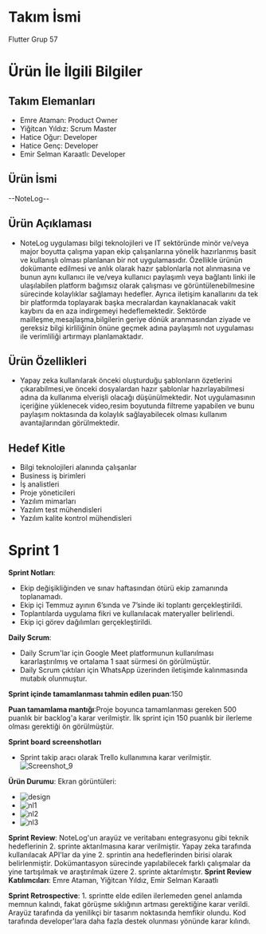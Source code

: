 # **Takım İsmi**

Flutter Grup 57

# Ürün İle İlgili Bilgiler

## Takım Elemanları

- Emre Ataman: Product Owner
- Yiğitcan Yıldız: Scrum Master
- Hatice Oğur: Developer
- Hatice Genç: Developer
- Emir Selman Karaatlı: Developer

## Ürün İsmi

--NoteLog--

## Ürün Açıklaması

- NoteLog uygulaması bilgi teknolojileri ve IT  sektöründe minör ve/veya major boyutta çalışma yapan ekip çalışanlarına yönelik hazırlanmış basit ve kullanışlı olması planlanan bir not uygulamasıdır. Özellikle ürünün dokümante edilmesi ve anlık olarak hazır şablonlarla not alınmasına ve bunun  aynı kullanıcı ile ve/veya kullanıcı paylaşımlı veya bağlantı linki ile ulaşılabilen platform bağımsız olarak çalışması ve görüntülenebilmesine sürecinde kolaylıklar sağlamayı hedefler. Ayrıca iletişim kanallarını da tek bir platformda toplayarak başka mecralardan kaynaklanacak vakit kaybını da en aza indirgemeyi hedeflemektedir. Sektörde mailleşme,mesajlaşma,bilgilerin geriye dönük aranmasından ziyade  ve gereksiz bilgi kirliliğinin önüne geçmek adına paylaşımlı not uygulaması ile verimliliği artırmayı planlamaktadır.

## Ürün Özellikleri 

- Yapay zeka kullanılarak önceki oluşturduğu şablonların özetlerini çıkarabilmesi,ve önceki dosyalardan hazır şablonlar hazırlayabilmesi adına da kullanıma elverişli olacağı düşünülmektedir. Not uygulamasının içeriğine yüklenecek video,resim boyutunda filtreme yapabilen ve bunu paylaşım noktasında da kolaylık sağlayabilecek olması kullanım avantajlarından görülmektedir.



## Hedef Kitle

- Bilgi teknolojileri alanında çalışanlar 
- Business iş birimleri
- İş analistleri
- Proje yöneticileri
- Yazılım mimarları
- Yazılım test mühendisleri
- Yazılım kalite kontrol mühendisleri

# Sprint 1
**Sprint Notları**:
- Ekip değişikliğinden ve sınav haftasından ötürü ekip zamanında toplanamadı.
- Ekip içi Temmuz ayının 6’sında ve 7’sinde iki toplantı gerçekleştirildi.
- Toplantılarda uygulama fikri ve kullanılacak materyaller belirlendi. 
- Ekip içi görev dağılımları gerçekleştirildi.
 
**Daily Scrum**:
- Daily Scrum'lar için Google Meet platformunun kullanılması kararlaştırılmış ve ortalama 1 saat sürmesi ön görülmüştür.
- Daily Scrum çıktıları için WhatsApp üzerinden iletişimde kalınmasında mutabık olunmuştur.

**Sprint içinde tamamlanması tahmin edilen puan**:150

**Puan tamamlama mantığı**:Proje boyunca tamamlanması gereken 500 puanlık bir backlog'a karar verilmiştir. İlk sprint için 150 puanlık bir ilerleme olması gerektiği ön görülmüştür.


**Sprint board screenshotları**
- Sprint takip aracı olarak Trello kullanımına karar verilmiştir.
![Screenshot_9](https://github.com/SelmanKaraatli/Bootcamp-Grup-57/assets/65602267/864f0183-4697-4597-8303-32ae31aec2a8)


**Ürün Durumu**: Ekran görüntüleri:
- ![design](https://github.com/SelmanKaraatli/Bootcamp-Grup-57/assets/65602267/7294abad-b62c-42b0-98d8-7015d2fe0aaa)
- ![nl1](https://github.com/SelmanKaraatli/Bootcamp-Grup-57/assets/65602267/1a8e838b-5c9c-4f8b-8693-94b03183ca01)
- ![nl2](https://github.com/SelmanKaraatli/Bootcamp-Grup-57/assets/65602267/ca1d2fc8-a1a4-47da-b1e2-1a5998634c0e)
- ![nl3](https://github.com/SelmanKaraatli/Bootcamp-Grup-57/assets/65602267/44edf0a2-ad91-4314-a55e-aadf193eb194)

**Sprint Review**: NoteLog'un arayüz ve veritabanı entegrasyonu gibi teknik hedeflerinin 2. sprinte aktarılmasına karar verilmiştir. Yapay zeka tarafında kullanılacak API'lar da yine 2. sprintin ana hedeflerinden birisi olarak belirlenmiştir. Dokümantasyon sürecinde yapılabilecek farklı çalışmalar da yine tartışılmak ve araştırılmak üzere 2. sprinte aktarılmıştır.
**Sprint Review Katılımcıları**: Emre Ataman, Yiğitcan Yıldız, Emir Selman Karaatlı

**Sprint Retrospective**: 1. sprintte elde edilen ilerlemeden genel anlamda memnun kalındı, fakat görüşme sıklığının artması gerektiğine karar verildi. Arayüz tarafında da yenilikçi bir tasarım noktasında hemfikir olundu. Kod tarafında developer'lara daha fazla destek olunması yönünde karar kılındı.








